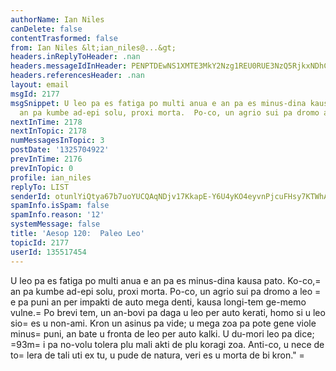 ```yaml
---
authorName: Ian Niles
canDelete: false
contentTrasformed: false
from: Ian Niles &lt;ian_niles@...&gt;
headers.inReplyToHeader: .nan
headers.messageIdInHeader: PENPTDEwNS1XMTE3MkY2Nzg1REU0RUE3NzQ5RjkxNDhCOTcwQHBoeC5nYmw+
headers.referencesHeader: .nan
layout: email
msgId: 2177
msgSnippet: U leo pa es fatiga po multi anua e an pa es minus-dina kausa pato.  Ko-co,
  an pa kumbe ad-epi solu, proxi morta.  Po-co, un agrio sui pa dromo a leo e pa puni
nextInTime: 2178
nextInTopic: 2178
numMessagesInTopic: 3
postDate: '1325704922'
prevInTime: 2176
prevInTopic: 0
profile: ian_niles
replyTo: LIST
senderId: otunlYiQtya67b7uoYUCQAqNDjv17KkapE-Y6U4yKO4eyvnPjcuFHsy7KTWhAqojfe_AOkeLsR3xk6MRMzX54V-aSQfSSOtq
spamInfo.isSpam: false
spamInfo.reason: '12'
systemMessage: false
title: 'Aesop 120:  Paleo Leo'
topicId: 2177
userId: 135517454
---
```



U leo pa es fatiga po multi anua e an pa es minus-dina kausa pato.  Ko-co,=
 an pa kumbe ad-epi solu, proxi morta.  Po-co, un agrio sui pa dromo a leo =
e pa puni an per impakti de auto mega denti, kausa longi-tem ge-memo vulne.=
  Po brevi tem, un an-bovi pa daga u leo per auto kerati, homo si u leo sio=
 es u non-ami.  Kron un asinus pa vide; u mega zoa pa pote gene viole minus=
 puni, an bate u fronta de leo per auto kalki.  U du-mori leo pa dice; =93m=
i pa no-volu tolera plu mali akti de plu koragi zoa.  Anti-co, u nece de to=
lera de tali uti ex tu, u pude de natura, veri es u morta de bi kron." 		 	=
   		  
